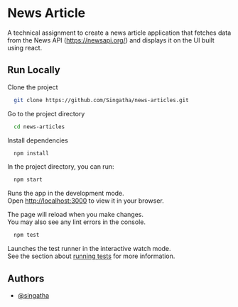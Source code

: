 # News Article

A technical assignment to create a news article application that fetches data from the News API (https://newsapi.org/) and displays it on the UI built using react.

## Run Locally

Clone the project

```bash
  git clone https://github.com/Singatha/news-articles.git
```

Go to the project directory

```bash
  cd news-articles
```

Install dependencies

```bash
  npm install
```

In the project directory, you can run:

```bash
  npm start
```

Runs the app in the development mode.\
Open [http://localhost:3000](http://localhost:3000) to view it in your browser.

The page will reload when you make changes.\
You may also see any lint errors in the console.

```bash
  npm test
```

Launches the test runner in the interactive watch mode.\
See the section about [running tests](https://facebook.github.io/create-react-app/docs/running-tests) for more information.


## Authors

- [@singatha](https://github.com/Singatha/)
